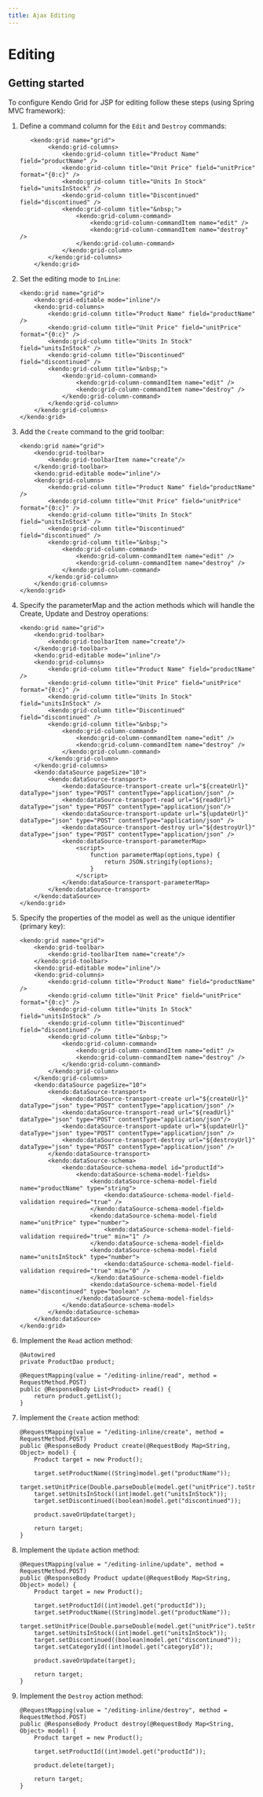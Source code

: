 ```yaml
---
title: Ajax Editing
---
```


# Editing

## Getting started

To configure Kendo Grid for JSP for editing follow these steps (using Spring MVC framework):

1.  Define a command column for the `Edit` and `Destroy` commands:

	       <kendo:grid name="grid">
		        <kendo:grid-columns>
		            <kendo:grid-column title="Product Name" field="productName" />
		            <kendo:grid-column title="Unit Price" field="unitPrice" format="{0:c}" />
		            <kendo:grid-column title="Units In Stock" field="unitsInStock" />
		            <kendo:grid-column title="Discontinued" field="discontinued" />
		            <kendo:grid-column title="&nbsp;">
		            	<kendo:grid-column-command>
		            		<kendo:grid-column-commandItem name="edit" />
		            		<kendo:grid-column-commandItem name="destroy" />
		            	</kendo:grid-column-command>
		            </kendo:grid-column>
		        </kendo:grid-columns>
		    </kendo:grid>

2.  Set the editing mode to `InLine`:

        <kendo:grid name="grid">
    		<kendo:grid-editable mode="inline"/>
	        <kendo:grid-columns>
	            <kendo:grid-column title="Product Name" field="productName" />
	            <kendo:grid-column title="Unit Price" field="unitPrice" format="{0:c}" />
	            <kendo:grid-column title="Units In Stock" field="unitsInStock" />
	            <kendo:grid-column title="Discontinued" field="discontinued" />
	            <kendo:grid-column title="&nbsp;">
	            	<kendo:grid-column-command>
	            		<kendo:grid-column-commandItem name="edit" />
	            		<kendo:grid-column-commandItem name="destroy" />
	            	</kendo:grid-column-command>
	            </kendo:grid-column>
	        </kendo:grid-columns>
	    </kendo:grid>

3.  Add the `Create` command to the grid toolbar:

        <kendo:grid name="grid">
			<kendo:grid-toolbar>
            	<kendo:grid-toolbarItem name="create"/>
	        </kendo:grid-toolbar>
    		<kendo:grid-editable mode="inline"/>
	        <kendo:grid-columns>
	            <kendo:grid-column title="Product Name" field="productName" />
	            <kendo:grid-column title="Unit Price" field="unitPrice" format="{0:c}" />
	            <kendo:grid-column title="Units In Stock" field="unitsInStock" />
	            <kendo:grid-column title="Discontinued" field="discontinued" />
	            <kendo:grid-column title="&nbsp;">
	            	<kendo:grid-column-command>
	            		<kendo:grid-column-commandItem name="edit" />
	            		<kendo:grid-column-commandItem name="destroy" />
	            	</kendo:grid-column-command>
	            </kendo:grid-column>
	        </kendo:grid-columns>
	    </kendo:grid>

4.  Specify the parameterMap and the action methods which will handle the Create, Update and Destroy operations:

   		<kendo:grid name="grid">
			<kendo:grid-toolbar>
            	<kendo:grid-toolbarItem name="create"/>
	        </kendo:grid-toolbar>
    		<kendo:grid-editable mode="inline"/>
	        <kendo:grid-columns>
	            <kendo:grid-column title="Product Name" field="productName" />
	            <kendo:grid-column title="Unit Price" field="unitPrice" format="{0:c}" />
	            <kendo:grid-column title="Units In Stock" field="unitsInStock" />
	            <kendo:grid-column title="Discontinued" field="discontinued" />
	            <kendo:grid-column title="&nbsp;">
	            	<kendo:grid-column-command>
	            		<kendo:grid-column-commandItem name="edit" />
	            		<kendo:grid-column-commandItem name="destroy" />
	            	</kendo:grid-column-command>
	            </kendo:grid-column>
	        </kendo:grid-columns>
			<kendo:dataSource pageSize="10">
            	<kendo:dataSource-transport>
	                <kendo:dataSource-transport-create url="${createUrl}" dataType="json" type="POST" contentType="application/json" />
	                <kendo:dataSource-transport-read url="${readUrl}" dataType="json" type="POST" contentType="application/json"/>
	                <kendo:dataSource-transport-update url="${updateUrl}" dataType="json" type="POST" contentType="application/json" />
	                <kendo:dataSource-transport-destroy url="${destroyUrl}" dataType="json" type="POST" contentType="application/json" />
					<kendo:dataSource-transport-parameterMap>
						<script>
							function parameterMap(options,type) { 	                		
								return JSON.stringify(options);	                		
							}
						</script>
					</kendo:dataSource-transport-parameterMap>
	            </kendo:dataSource-transport>
	        </kendo:dataSource>
	    </kendo:grid>

5.  Specify the properties of the model as well as the unique identifier (primary key):

        <kendo:grid name="grid">
			<kendo:grid-toolbar>
            	<kendo:grid-toolbarItem name="create"/>
	        </kendo:grid-toolbar>
    		<kendo:grid-editable mode="inline"/>
	        <kendo:grid-columns>
	            <kendo:grid-column title="Product Name" field="productName" />
	            <kendo:grid-column title="Unit Price" field="unitPrice" format="{0:c}" />
	            <kendo:grid-column title="Units In Stock" field="unitsInStock" />
	            <kendo:grid-column title="Discontinued" field="discontinued" />
	            <kendo:grid-column title="&nbsp;">
	            	<kendo:grid-column-command>
	            		<kendo:grid-column-commandItem name="edit" />
	            		<kendo:grid-column-commandItem name="destroy" />
	            	</kendo:grid-column-command>
	            </kendo:grid-column>
	        </kendo:grid-columns>
			<kendo:dataSource pageSize="10">
            	<kendo:dataSource-transport>
	                <kendo:dataSource-transport-create url="${createUrl}" dataType="json" type="POST" contentType="application/json" />
	                <kendo:dataSource-transport-read url="${readUrl}" dataType="json" type="POST" contentType="application/json"/>
	                <kendo:dataSource-transport-update url="${updateUrl}" dataType="json" type="POST" contentType="application/json" />
	                <kendo:dataSource-transport-destroy url="${destroyUrl}" dataType="json" type="POST" contentType="application/json" />
	            </kendo:dataSource-transport>
				<kendo:dataSource-schema>
                	<kendo:dataSource-schema-model id="productId">
	                    <kendo:dataSource-schema-model-fields>
	                        <kendo:dataSource-schema-model-field name="productName" type="string">
	                        	<kendo:dataSource-schema-model-field-validation required="true" />
	                        </kendo:dataSource-schema-model-field>
	                        <kendo:dataSource-schema-model-field name="unitPrice" type="number">
	                        	<kendo:dataSource-schema-model-field-validation required="true" min="1" />
	                        </kendo:dataSource-schema-model-field>
	                        <kendo:dataSource-schema-model-field name="unitsInStock" type="number">
	                        	<kendo:dataSource-schema-model-field-validation required="true" min="0" />
	                        </kendo:dataSource-schema-model-field>
	                        <kendo:dataSource-schema-model-field name="discontinued" type="boolean" />
	                    </kendo:dataSource-schema-model-fields>
	                </kendo:dataSource-schema-model>
	            </kendo:dataSource-schema>
	        </kendo:dataSource>
	    </kendo:grid>
6.  Implement the `Read` action method:

		@Autowired
		private ProductDao product;

		@RequestMapping(value = "/editing-inline/read", method = RequestMethod.POST)
		public @ResponseBody List<Product> read() {
			return product.getList();
		}

7.  Implement the `Create` action method:

		@RequestMapping(value = "/editing-inline/create", method = RequestMethod.POST)
    	public @ResponseBody Product create(@RequestBody Map<String, Object> model) {
        	Product target = new Product();

        	target.setProductName((String)model.get("productName"));
	        target.setUnitPrice(Double.parseDouble(model.get("unitPrice").toString()));
	        target.setUnitsInStock((int)model.get("unitsInStock"));
	        target.setDiscontinued((boolean)model.get("discontinued"));

	        product.saveOrUpdate(target);

	        return target;
	    }

8.  Implement the `Update` action method:

        @RequestMapping(value = "/editing-inline/update", method = RequestMethod.POST)
		public @ResponseBody Product update(@RequestBody Map<String, Object> model) {
	        Product target = new Product();

	        target.setProductId((int)model.get("productId"));
	        target.setProductName((String)model.get("productName"));
	        target.setUnitPrice(Double.parseDouble(model.get("unitPrice").toString()));
	        target.setUnitsInStock((int)model.get("unitsInStock"));
	        target.setDiscontinued((boolean)model.get("discontinued"));
	        target.setCategoryId((int)model.get("categoryId"));

	        product.saveOrUpdate(target);

	        return target;
	    }
9.  Implement the `Destroy` action method:

        @RequestMapping(value = "/editing-inline/destroy", method = RequestMethod.POST)
    	public @ResponseBody Product destroy(@RequestBody Map<String, Object> model) {
	        Product target = new Product();

	        target.setProductId((int)model.get("productId"));

	        product.delete(target);

	        return target;
	    }
